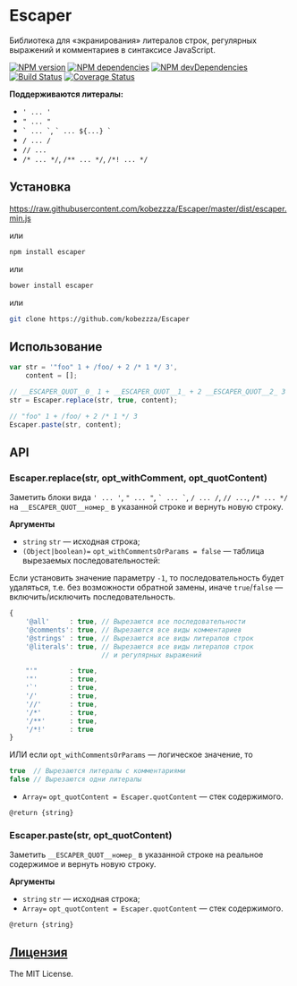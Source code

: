 # Escaper

Библиотека для «экранирования» литералов строк, регулярных выражений и комментариев в синтаксисе JavaScript.

[![NPM version](http://img.shields.io/npm/v/escaper.svg?style=flat)](http://badge.fury.io/js/escaper)
[![NPM dependencies](http://img.shields.io/david/kobezzza/Escaper.svg?style=flat)](https://david-dm.org/kobezzza/Escaper#info=dependencies&view=table)
[![NPM devDependencies](http://img.shields.io/david/dev/kobezzza/Escaper.svg?style=flat)](https://david-dm.org/kobezzza/Escaper#info=devDependencies&view=table)
[![Build Status](http://img.shields.io/travis/kobezzza/Escaper.svg?style=flat&branch=master)](https://travis-ci.org/kobezzza/Escaper)
[![Coverage Status](http://img.shields.io/coveralls/kobezzza/Escaper.svg?style=flat)](https://coveralls.io/r/kobezzza/Escaper?branch=master)

**Поддерживаются литералы:**

* `' ... '`
* `" ... "`
* `` ` ... ` ``, `` ` ... ${...} ` ``
* `/ ... /`
* `// ...`
* `/* ... */`, `/** ... */`, `/*! ... */`

## Установка

https://raw.githubusercontent.com/kobezzza/Escaper/master/dist/escaper.min.js

или

```bash
npm install escaper
```

или

```bash
bower install escaper
```

или

```bash
git clone https://github.com/kobezzza/Escaper
```

## Использование

```js
var str = '"foo" 1 + /foo/ + 2 /* 1 */ 3',
	content = [];

// __ESCAPER_QUOT__0_ 1 + __ESCAPER_QUOT__1_ + 2 __ESCAPER_QUOT__2_ 3
str = Escaper.replace(str, true, content);

// "foo" 1 + /foo/ + 2 /* 1 */ 3
Escaper.paste(str, content);
```

## API
### Escaper.replace(str, opt_withComment, opt_quotContent)

Заметить блоки вида `' ... '`, `" ... "`, `` ` ... ` ``, `/ ... /`, `// ...`, `/* ... */` на
`__ESCAPER_QUOT__номер_` в указанной строке и вернуть новую строку.

**Аргументы**

* `string` `str` — исходная строка;
* `(Object|boolean)=` `opt_withCommentsOrParams = false` — таблица вырезаемых последовательностей:

Если установить значение параметру `-1`, то последовательность будет удаляться,
т.е. без возможности обратной замены, иначе `true`/`false` — включить/исключить последовательность.

```js
{
	'@all'     : true, // Вырезаются все последовательности
	'@comments': true, // Вырезаются все виды комментариев
	'@strings' : true, // Вырезаются все виды литералов строк
	'@literals': true, // Вырезаются все виды литералов строк
	                   // и регулярных выражений

	"'"        : true,
	'"'        : true,
	'`'        : true,
	'/'        : true,
	'//'       : true,
	'/*'       : true,
	'/**'      : true,
	'/*!'      : true
}
```

ИЛИ если `opt_withCommentsOrParams` — логическое значение, то

```js
true  // Вырезаются литералы с комментариями
false // Вырезаются одни литералы
```

* `Array=` `opt_quotContent = Escaper.quotContent` — стек содержимого.

`@return {string}`

### Escaper.paste(str, opt_quotContent)

Заметить `__ESCAPER_QUOT__номер_` в указанной строке на реальное содержимое и вернуть новую строку.

**Аргументы**

* `string` `str` — исходная строка;
* `Array=` `opt_quotContent = Escaper.quotContent` — стек содержимого.

`@return {string}`

## [Лицензия](https://github.com/kobezzza/Escaper/blob/master/LICENSE)

The MIT License.
